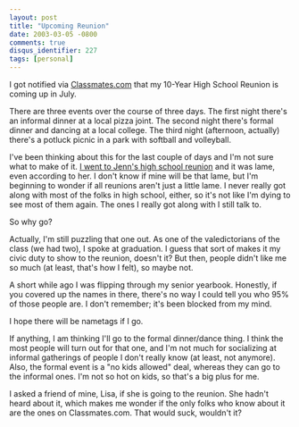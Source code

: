 ```yaml
---
layout: post
title: "Upcoming Reunion"
date: 2003-03-05 -0800
comments: true
disqus_identifier: 227
tags: [personal]
---
```

I got notified via [Classmates.com](http://www.classmates.com) that my
10-Year High School Reunion is coming up in July.

 There are three events over the course of three days. The first night
there's an informal dinner at a local pizza joint. The second night
there's formal dinner and dancing at a local college. The third night
(afternoon, actually) there's a potluck picnic in a park with softball
and volleyball.

 I've been thinking about this for the last couple of days and I'm not
sure what to make of it. [I went to Jenn's high school
reunion](/archive/2002/09/16/warm-thrill-of-confusion.aspx) and it was
lame, even according to her. I don't know if mine will be that lame, but
I'm beginning to wonder if all reunions aren't just a little lame. I
never really got along with most of the folks in high school, either, so
it's not like I'm dying to see most of them again. The ones I really got
along with I still talk to.

 So why go?

 Actually, I'm still puzzling that one out. As one of the valedictorians
of the class (we had two), I spoke at graduation. I guess that sort of
makes it my civic duty to show to the reunion, doesn't it? But then,
people didn't like me so much (at least, that's how I felt), so maybe
not.

 A short while ago I was flipping through my senior yearbook. Honestly,
if you covered up the names in there, there's no way I could tell you
who 95% of those people are. I don't remember; it's been blocked from my
mind.

 I hope there will be nametags if I go.

 If anything, I am thinking I'll go to the formal dinner/dance thing. I
think the most people will turn out for that one, and I'm not much for
socializing at informal gatherings of people I don't really know (at
least, not anymore). Also, the formal event is a "no kids allowed" deal,
whereas they can go to the informal ones. I'm not so hot on kids, so
that's a big plus for me.

 I asked a friend of mine, Lisa, if she is going to the reunion. She
hadn't heard about it, which makes me wonder if the only folks who know
about it are the ones on Classmates.com. That would suck, wouldn't it?
